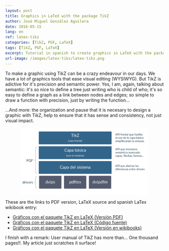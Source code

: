 ```yaml
---
layout: post
title: Graphics in LaTeX with the package TikZ
author: José Miguel González Aguilera
date: 2016-05-15
lang: en
ref: latex-tikz
categories: [TikZ, PGF, LaTeX]
tags: [TikZ, PGF, LaTeX]
excerpt: Tutorial in spanish to create graphics in LaTeX with the package TikZ. Very nice graphics with the quality of LaTeX that have de design, style and typography of the rest of the document, with the best degree of control of the results.
url-image: /images/latex-tikz/latex-tikz.png
---
```


To make a graphic using TikZ can be a crazy endeavour in our days. We
have a lot of graphics tools that ease visual editing (WYSIWYG). But TikZ is
adictive for it's precision and semantic power. Yes, I am, again,
talking about semantic: it's so nice to define a tree just writing who
is child of who; it's so easy to define a graph as a link between nodes
and edges; so simple to draw a function with precision, just by writing the function...

...And more: the organization and pause that it is necesary to design a
graphic with TikZ, help to ensure that it has sense and consistency, not
just visual impact.

<img src="/images/latex-tikz/latex-tikz-full.png" style="display:block;margin-left:auto; margin-right:auto;" width="400px"/>

These are the links to PDF version, LaTeX source and spanish LaTex wikibook entry:

  * [Gráficos con el paquete TikZ en LaTeX (Versión PDF)](/files/latex_tikz/latex_tikz.pdf)
  * [Gráficos con el paquete TikZ en LaTeX (Código fuente)](/files/latex_tikz/latex_tikz.tex)
  * [Gráficos con el paquete TikZ en LaTeX (Versión en wikibooks)](http://es.wikibooks.org/wiki/Manual_de_LaTeX/Inclusi%C3%B3n_de_gr%C3%A1ficos/Gr%C3%A1ficos_con_tikz)

I finish with a remark: User manual of TikZ has more than... One thousand
pages!!. My article just scratches it surface!


